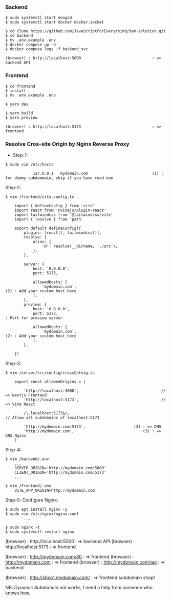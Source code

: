 
### Backend
```
$ sudo systemctl start mongod
$ sudo systemctl start docker docker.socket

$ cd clone https://github.com/JavaScriptForEverything/9am-solution.git
$ cd backend
$ mv .env.example .env
$ docker compose up -d
$ docker compose logs -f backend_svc

(browser) : http://localhost:5000 								: => backend API
```


### Frontend
```
$ cd frontend
$ install
$ mv .env.example .env

$ yarn dev

$ yarn build
$ yarn preview

(browser) : http://localhost:5173 								: => frontend
```





### Resolve Cros-site Origin by Nginx Reverse Proxy

- Step-1: 

```
$ sudo vim /etc/hosts 

			127.0.0.1 	mydomain.com 							(1) : for dummy subdommain, skip if you have read one
```


Step-2: 
```
$ vim /frontend/vite.config.ts

	import { defineConfig } from 'vite'
	import react from '@vitejs/plugin-react'
	import tailwindcss from '@tailwindcss/vite'
	import { resolve } from 'path'

	export default defineConfig({
		plugins: [react(), tailwindcss()],
		resolve: {
			alias: {
				'@': resolve(__dirname, './src'), 		
			},
		},

		server: {
			host: '0.0.0.0',
			port: 5173,
			
			allowedHosts: [
				'mydomain.com', 									(2) : Add your custom host here
			],
		},
		preview: {
			host: '0.0.0.0',
			port: 5173, 														: Port for preview server

			allowedHosts: [
				'mydomain.com', 									(2)	: Add your custom host here
			],
		},

	})
```




Step-3: 
```
$ vim /server/src/config/crossCofnig.ts

	export const allowedOrigins = [

		'http://localhost:3000', 									// => Nextjs Frontend
		'http://localhost:5173', 									// => Vite React

		/\.localhost:5173$/, 											// Allow all subdomains of localhost:5173

		'http://mydomain.com:5173', 					(3)	: => DNS
		'http://mydomain.com', 								(3)	: => DNS Nginx
	]
```


Step-4: 
```
$ vim /backend/.env
	...
	SERVER_ORIGIN='http://mydomain.com:5000' 
	CLIENT_ORIGIN='http://mydomain.com:5173'
	...

$ vim /frontend/.env
	VITE_APP_ORIGIN=http://mydomain.com
```




Step-5:  	Configure Nginx:
```
$ sudo apt install nginx -y
$ sudo vim /etc/nginx/nginx.conf
		...

$ sudo nginx -t
$ sudo systemctl restart nginx
```


(browser) : http://localhost:5000 								: => backend API
(browser) : http://localhost:5173 								: => frontend

(browser) : http://mydomain.com:80  							: => frontend
(browser) : http://mydomain.com   								: => frontend
(browser) : http://mydomain.com/api  							: => backend

(browser) : http://shop1.mydomain.com/ 						: => frontend subdomain shop1


NB:
	*Dynamic Subdomain not works*, I need a help from someone who knows how.